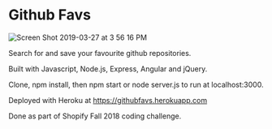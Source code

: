 # Github Favs

![Screen Shot 2019-03-27 at 3 56 16 PM](https://user-images.githubusercontent.com/35535783/55108162-55c24180-50a9-11e9-9890-5093b9772b43.png)

Search for and save your favourite github repositories.

Built with Javascript, Node.js, Express, Angular and jQuery.

Clone, npm install, then npm start or node server.js to run at localhost:3000.

Deployed with Heroku at https://githubfavs.herokuapp.com

Done as part of Shopify Fall 2018 coding challenge.
